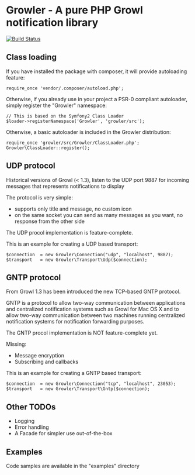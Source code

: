 Growler - A pure PHP Growl notification library
=============================

[![Build Status](https://secure.travis-ci.org/roccozanni/growler.png)](http://travis-ci.org/roccozanni/growler)

Class loading
-----

If you have installed the package with composer, it will provide autoloading feature:

    require_once 'vendor/.composer/autoload.php';

Otherwise, if you already use in your project a PSR-0 compliant autoloader, simply register the "Growler" namespace:

    // This is based on the Symfony2 Class Loader
    $loader->registerNamespace('Growler', 'growler/src');

Otherwise, a basic autoloader is included in the Growler distribution:

    require_once 'growler/src/Growler/ClassLoader.php';
    Growler\ClassLoader::register();

UDP protocol
-----

Historical versions of Growl (< 1.3), listen to the UDP port 9887 for incoming messages that represents notifications to display

The protocol is very simple:

- supports only title and message, no custom icon
- on the same socket you can send as many messages as you want, no response from the other side

The UDP procol implementation is feature-complete.

This is an example for creating a UDP based transport:

    $connection  = new Growler\Connection("udp", "localhost", 9887);
    $transport   = new Growler\Transport\Udp($connection);

GNTP protocol
-----

From Growl 1.3 has been introduced the new TCP-based GNTP protocol.

GNTP is a protocol to allow two-way communication between applications and centralized notification systems such as Growl for Mac OS X and to allow two-way communication between two machines running centralized notification systems for notification forwarding purposes.

The GNTP procol implementation is NOT feature-complete yet.

Missing:

- Message encryption
- Subscribing and callbacks

This is an example for creating a GNTP based transport:

    $connection  = new Growler\Connection("tcp", "localhost", 23053);
    $transport   = new Growler\Transport\Gntp($connection);

Other TODOs
-----

- Logging
- Error handling
- A Facade for simpler use out-of-the-box


Examples
-----

Code samples are available in the "examples" directory
